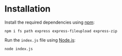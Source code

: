 # Installation
Install the required dependencies using [npm](https://www.npmjs.com/):
```shell
npm i fs path express express-fileupload express-zip 
```

Run the `index.js` file using [Node.js](https://nodejs.org):
```shell
node index.js
```